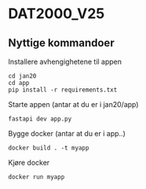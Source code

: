 # DAT2000_V25

## Nyttige kommandoer


Installere avhengighetene til appen
```shell
cd jan20
cd app
pip install -r requirements.txt
```


Starte appen (antar at du er i jan20/app)
```shell
fastapi dev app.py
```

Bygge docker (antar at du er i app..)
```shell
docker build . -t myapp
```

Kjøre docker 
```shell
docker run myapp
```

